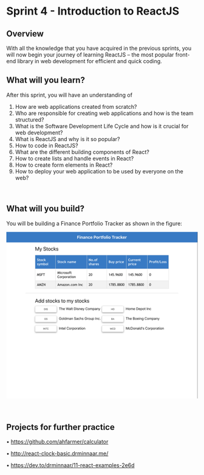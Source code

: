 # Sprint 4 - Introduction to ReactJS

## Overview

With all the knowledge that you have acquired in the previous sprints, you will now begin your journey of learning ReactJS – the most popular front-end library in web development for efficient and quick coding.


## What will you learn?

After this sprint, you will have an understanding of

1.	How are web applications created from scratch?
2.	Who are responsible for creating web applications and how is the team structured?
3.	What is the Software Development Life Cycle and how is it crucial for web development?
4.	What is ReactJS and why is it so popular?
5.	How to code in ReactJS?
6.	What are the different building components of React?
7.	How to create lists and handle events in React?
8.	How to create form elements in React?
9.	How to deploy your web application to be used by everyone on the web?

<br />

## What will you build?

You will be building a Finance Portfolio Tracker as shown in the figure:

![finace-portfolio-tracker](Project&#32;-&#32;Finance&#32;Portfolio&#32;Tracker/Finance&#32;Portfolio&#32;Tracker&#32;-&#32;Home&#32;Page.png)

<br />

## Projects for further practice

•	https://github.com/ahfarmer/calculator

•	http://react-clock-basic.drminnaar.me/

•	https://dev.to/drminnaar/11-react-examples-2e6d
